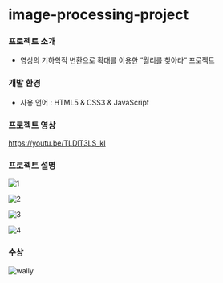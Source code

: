 # image-processing-project

### 프로젝트 소개
 * 영상의 기하학적 변환으로 확대를 이용한 “월리를 찾아라“ 프로젝트

### 개발 환경
  * 사용 언어 : HTML5 & CSS3 & JavaScript

### 프로젝트 영상
https://youtu.be/TLDlT3LS_kI

### 프로젝트 설명
![1](https://user-images.githubusercontent.com/71754176/118424645-8be83280-b702-11eb-89a7-716a73f47ad4.jpg)

![2](https://user-images.githubusercontent.com/71754176/118424723-b3d79600-b702-11eb-883b-16f7f846d1d6.png)

![3](https://user-images.githubusercontent.com/71754176/118424774-c94cc000-b702-11eb-8497-baa131253f52.png)

![4](https://user-images.githubusercontent.com/71754176/118424811-dec1ea00-b702-11eb-9e62-55752fde4dc0.png)


### 수상

![wally](https://user-images.githubusercontent.com/71754176/119084315-85c4bf80-ba3c-11eb-86c7-a0e3ef0097b1.jpg)
